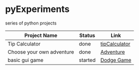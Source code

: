 # pyExperiments

series of python projects

| Project Name              | Status  | Link                                                                                  |
|---------------------------|---------|---------------------------------------------------------------------------------------|
| Tip Calculator            | done    | [tipCalculator](https://github.com/wolfman456/pyExperaments/tree/master/tipCalulator) |
| Choose your own adventure | done    | [Adventure](https://github.com/wolfman456/pyExperaments/tree/master/adventure1)       |
| basic gui game            | started | [Dodge Game](https://github.com/wolfman456/pyExperaments/tree/master/basicGUIGame)    |